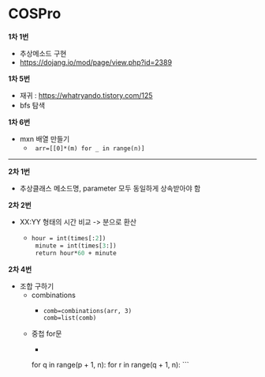 # COSPro
**1차 1번**
 - 추상메소드 구현
 - https://dojang.io/mod/page/view.php?id=2389

   
**1차 5번**
 - 재귀 :  https://whatryando.tistory.com/125
- bfs 탐색

   
   
**1차 6번**
- mxn 배열 만들기
  - ``` arr=[[0]*(m) for _ in range(n)]```
 __ __ __ __ __ __ __
**2차 1번**
- 추상클래스 메소드명, parameter 모두 동일하게 상속받아야 함

**2차 2번**
- XX:YY 형태의 시간 비교 -> 분으로 환산
  - ``` def func_a(times):
 	hour = int(times[:2])
	 minute = int(times[3:])
	 return hour*60 + minute
    ```
**2차 4번**
- 조합 구하기
  - combinations
    - ``` from itertools import combinations
      comb=combinations(arr, 3)
      comb=list(comb)
      ```
  - 중첩 for문
 	- ```  for p in range(0, n):
    for q in range(p + 1, n):
    for r in range(q + 1, n):
          ```
